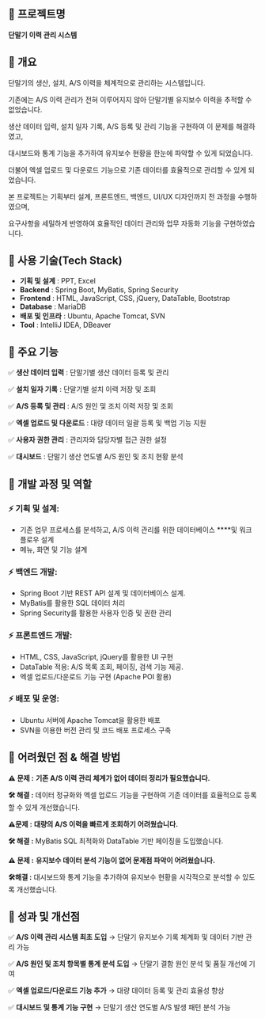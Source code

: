 ## **📌 프로젝트명**

**단말기 이력 관리 시스템**

## **📌 개요**

단말기의 생산, 설치, A/S 이력을 체계적으로 관리하는 시스템입니다.

기존에는 A/S 이력 관리가 전혀 이루어지지 않아 단말기별 유지보수 이력을 추적할 수 없었습니다.

생산 데이터 입력, 설치 일자 기록, A/S 등록 및 관리 기능을 구현하여 이 문제를 해결하였고,

대시보드와 통계 기능을 추가하여 유지보수 현황을 한눈에 파악할 수 있게 되었습니다.

더불어 엑셀 업로드 및 다운로드 기능으로 기존 데이터를 효율적으로 관리할 수 있게 되었습니다.

본 프로젝트는 기획부터 설계, 프론트엔드, 백엔드, UI/UX 디자인까지 전 과정을 수행하였으며,

요구사항을 세밀하게 반영하여 효율적인 데이터 관리와 업무 자동화 기능을 구현하였습니다.

## **📌 사용 기술(Tech Stack)**

- **기획 및 설계** : PPT, Excel
- **Backend** : Spring Boot, MyBatis, Spring Security
- **Frontend** : HTML, JavaScript, CSS, jQuery, DataTable, Bootstrap
- **Database** : MariaDB
- **배포 및 인프라** : Ubuntu, Apache Tomcat, SVN
- **Tool** : IntelliJ IDEA, DBeaver

## **📌 주요 기능**

✅ **생산 데이터 입력** : 단말기별 생산 데이터 등록 및 관리

✅ **설치 일자 기록** : 단말기별 설치 이력 저장 및 조회

✅ **A/S 등록 및 관리** : A/S 원인 및 조치 이력 저장 및 조회

✅ **엑셀 업로드 및 다운로드** : 대량 데이터 일괄 등록 및 백업 기능 지원

✅ **사용자 권한 관리** : 관리자와 담당자별 접근 권한 설정

✅ **대시보드** : 단말기 생산 연도별 A/S 원인 및 조치 현황 분석

## **📌 개발 과정 및 역할**

### ⚡ **기획 및 설계**:

- 기존 업무 프로세스를 분석하고, A/S 이력 관리를 위한 데이터베이스 ****및 워크플로우 설계
- 메뉴, 화면 및 기능 설계

### ⚡ **백엔드 개발**:

- Spring Boot 기반 REST API 설계 및 데이터베이스 설계.
- MyBatis를 활용한 SQL  데이터 처리
- Spring Security를 활용한 사용자 인증 및 권한 관리

### ⚡ **프론트엔드 개발**:

- HTML, CSS, JavaScript, jQuery를 활용한  UI 구현
- DataTable 적용: A/S 목록 조회, 페이징, 검색 기능 제공.
- 엑셀 업로드/다운로드 기능 구현 (Apache POI 활용)

### ⚡ **배포 및 운영**:

- Ubuntu 서버에 Apache Tomcat을 활용한 배포
- SVN을 이용한 버전 관리 및 코드 배포 프로세스 구축

## **📌 어려웠던 점 & 해결 방법**

**⚠️ 문제 :** **기존 A/S 이력 관리 체계가 없어 데이터 정리가 필요했습니다.**

**🛠️ 해결 :** 데이터 정규화와 엑셀 업로드 기능을 구현하여 기존 데이터를 효율적으로 등록할 수 있게 개선했습니다.

**⚠️문제 :** **대량의 A/S 이력을 빠르게 조회하기 어려웠습니다.**

**🛠️ 해결 :** MyBatis SQL 최적화와 DataTable 기반 페이징을 도입했습니다.

**⚠️ 문제 :** **유지보수 데이터 분석 기능이 없어 문제점 파악이 어려웠습니다.**

**🛠️해결 :** 대시보드와 통계 기능을 추가하여 유지보수 현황을 시각적으로 분석할 수 있도록 개선했습니다.

## **📌 성과 및 개선점**

✅ **A/S 이력 관리 시스템 최초 도입** → 단말기 유지보수 기록 체계화 및 데이터 기반 관리 가능

✅ **A/S 원인 및 조치 항목별 통계 분석 도입** → 단말기 결함 원인 분석 및 품질 개선에 기여

✅ **엑셀 업로드/다운로드 기능 추가** → 대량 데이터 등록 및 관리 효율성 향상

✅ **대시보드 및 통계 기능 구현** → 단말기 생산 연도별 A/S 발생 패턴 분석 가능
